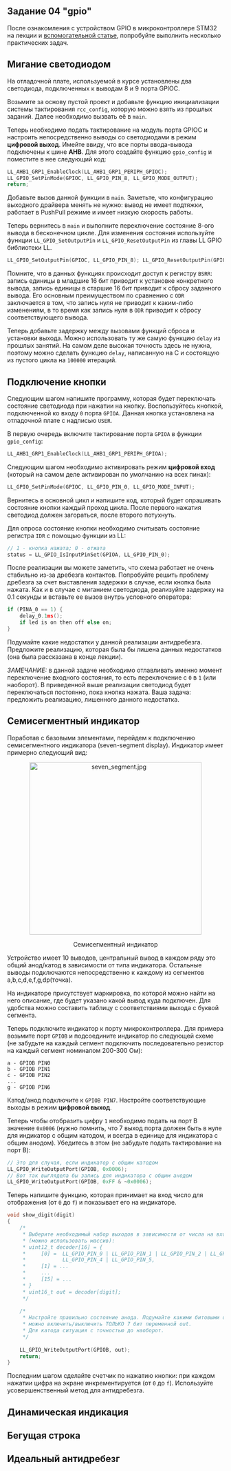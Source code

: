 ## Задание 04 "gpio"

После ознакомления с устройством GPIO в микроконтроллере STM32 на лекции и [вспомогательной статье](https://github.com/edosedgar/stm32f0_ARM/wiki/GPIO-revisited), попробуйте выполнить несколько практических задач.

## Мигание светодиодом

На отладочной плате, используемой в курсе установлены два светодиода, подключенных к выводам 8 и 9 порта GPIOC.

Возьмите за основу пустой проект и добавьте функцию инициализации системы тактирования `rcc_config`, которую можно взять из прошлых заданий. Далее необходимо вызвать её в `main`.

Теперь необходимо подать тактирование на модуль порта GPIOC и настроить непосредственно выводы со светодиодами в режим **цифровой выход**. Имейте ввиду, что все порты ввода-вывода подключены к шине **AHB**. Для этого создайте функцию `gpio_config` и поместите в нее следующий код:

```c
LL_AHB1_GRP1_EnableClock(LL_AHB1_GRP1_PERIPH_GPIOC);
LL_GPIO_SetPinMode(GPIOC, LL_GPIO_PIN_8, LL_GPIO_MODE_OUTPUT);
return;
```

Добавьте вызов данной функции в `main`. Заметьте, что конфигурацию выходного драйвера менять не нужно: вывод не имеет подтяжки, работает в PushPull режиме и имеет низкую скорость работы.

Теперь вернитесь в `main` и выполните переключение состояние 8-ого вывода в бесконечном цикле. Для изменения состояния используйте функции 
`LL_GPIO_SetOutputPin` и `LL_GPIO_ResetOutputPin` из главы LL GPIO библиотеки LL.

```c
LL_GPIO_SetOutputPin(GPIOC, LL_GPIO_PIN_8); LL_GPIO_ResetOutputPin(GPIOC, LL_GPIO_PIN_8);
```

Помните, что в данных функциях происходит доступ к регистру `BSRR`: запись единицы в младшие 16 бит приводит к установке конкретного вывода, запись единицы в старшие 16 бит приводит к сбросу заданного вывода. Его основным преимуществом по сравнению с `ODR` заключается в том, что запись нуля не приводит к каким-либо изменениям, в то время как запись нуля в `ODR` приводит к сбросу соответствующего вывода. 

Теперь добавьте задержку между вызовами функций сброса и установки выхода. Можно использовать ту же самую функцию `delay` из прошлых занятий. На самом деле высокая точность здесь не нужна, поэтому можно сделать функцию `delay`, написанную на C и состоящую из пустого цикла на `100000` итераций.

## Подключение кнопки

Следующим шагом напишите программу, которая будет переключать состояние светодиода при нажатии на кнопку. Воспользуйтесь кнопкой, подключенной ко входу `0` порта `GPIOA`. Данная кнопка установлена на отладочной плате с надписью `USER`.

В первую очередь включите тактирование порта `GPIOA` в функции `gpio_config`:

```c
LL_AHB1_GRP1_EnableClock(LL_AHB1_GRP1_PERIPH_GPIOA);
```

Следующим шагом необходимо активировать режим **цифровой вход** (который на самом деле активирован по умолчанию на всех пинах):

```c
LL_GPIO_SetPinMode(GPIOC, LL_GPIO_PIN_0, LL_GPIO_MODE_INPUT);
```

Вернитесь в основной цикл и напишите код, который будет опрашивать состояние кнопки каждый проход цикла. После первого нажатия светодиод должен загораться, после второго потухнуть.

Для опроса состояние кнопки необходимо считывать состояние регистра `IDR` с помощью функции из LL:

```c
// 1 - кнопка нажата; 0 - отжата
status = LL_GPIO_IsInputPinSet(GPIOA, LL_GPIO_PIN_0);
```

После реализации вы можете заметить, что схема работает не очень стабильно из-за дребезга контактов. Попробуйте решить проблему дребезга за счет выставления задержки в случае, если кнопка была нажата. Как и в случае с миганием светодиода, реализуйте задержку на 0.1 секунды и вставьте ее вызов внутрь условного оператора:

```c
if (PINA_0 == 1) {
    delay_0.1ms();
    if led is on then off else on;
}
```

Подумайте какие недостатки у данной реализации антидребезга. Предложите реализацию, которая была бы лишена данных недостатков (она была рассказана в конце лекции).

*ЗАМЕЧАНИЕ:* в данной задаче необходимо отлавливать именно момент переключение входного состояния,
то есть переключение с `0` в `1` (или наоборот). В приведенной выше реализации светодиод будет переключаться постоянно,
пока кнопка нажата. Ваша задача: предложить реализацию, лишенного данного недостатка.

## Семисегментный индикатор

Поработав с базовыми элементами, перейдем к подключению семисегментного индикатора (seven-segment display). Индикатор имеет примерно следующий вид:

<p align="center">
  <img width="400" src="https://github.com/edosedgar/stm32f0_ARM/wiki/seven_segment.jpg" alt="seven_segment.jpg"/>
  <p align="center"> Семисегментный индикатор <p align="center">

Устройство имеет 10 выводов, центральный вывод в каждом ряду это общий анод/катод в зависимости от типа индикатора. Остальные выводы подключаются непосредственно к каждому из сегментов a,b,c,d,e,f,g,dp(точка). 

На индикаторе присутствует маркировка, по которой можно найти на него описание, где будет указано какой вывод куда подключен. Для удобства можно составить таблицу с соответствиями выхода с буквой сегмента.

Теперь подключите индикатор к порту микроконтроллера. Для примера возьмите порт `GPIOB` и подсоедините индикатор по следующей схеме (не забудьте на каждый сегмент подключить последовательно резистор на каждый сегмент номиналом 200-300 Ом):

```
a - GPIOB PIN0
b - GPIOB PIN1
c - GPIOB PIN2
...
g - GPIOB PIN6
```

Катод/анод подключите к `GPIOB PIN7`. Настройте соответствующие выходы в режим **цифровой выход**.

Теперь чтобы отобразить цифру `1` необходимо подать на порт B значение `0x0006` (нужно помнить, что 7 выход порта должен быть в нуле для индикатор с общим катодом, и всегда в единице для индикатора с общим анодом). Убедитесь в этом (не забудьте подать тактирование на порт B):

```c
// Это для случая, если индикатор с общим катодом
LL_GPIO_WriteOutputPort(GPIOB, 0x0006);
// Вот так выглядела бы запись для индикатора с общим анодом
LL_GPIO_WriteOutputPort(GPIOB, 0xFF & ~0x0006);
```

Теперь напишите функцию, которая принимает на вход число для отображения (от `0` до `f`) и показывает его на индикаторе.

```c
void show_digit(digit)
{
    /* 
     * Выберите необходимый набор выходов в зависимости от числа на входе
     * (можно использовать массив):
     * uint12_t decoder[16] = {
     *     [0] =  LL_GPIO_PIN_0 | LL_GPIO_PIN_1 | LL_GPIO_PIN_2 | LL_GPIO_PIN_3 | \
     *            LL_GPIO_PIN_4 | LL_GPIO_PIN_5,
     *     [1] = ...
     *     ...
     *     [15] = ...
     * }
     * uint16_t out = decoder[digit];
     */
     
    /*
     * Настройте правильно состояние анода. Подумайте какими битовыми операциями
     * можно включить/выключить ТОЛЬКО 7 бит переменной out.
     * Для катода ситуация с точностью до наоборот.
     */
     
    LL_GPIO_WriteOutputPort(GPIOB, out);
    return;
}
```

Последним шагом сделайте счетчик по нажатию кнопки: при каждом нажатии цифра на экране инкрементируется (от `0` до `f`). Используйте усовершенственный метод для антидребезга.

## Динамическая индикация

## Бегущая строка

## Идеальный антидребезг
